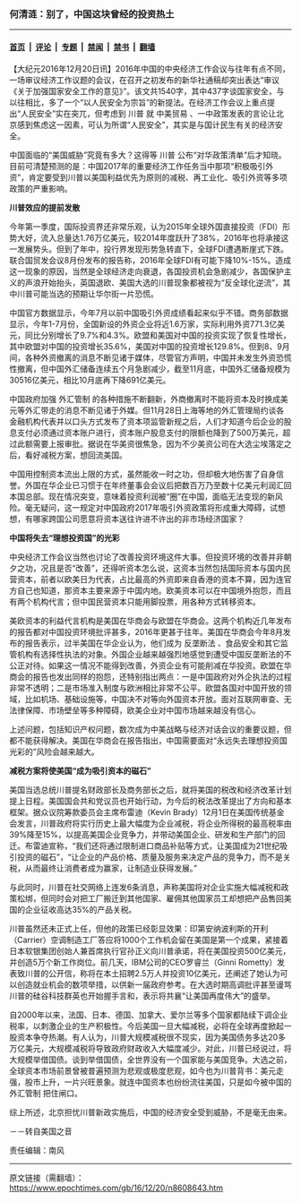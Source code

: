 ### 何清涟：别了，中国这块曾经的投资热土

---

#### [首页](../../../..?n8608643) &nbsp;|&nbsp; [评论](../../../../../epoch-comment?n8608643) &nbsp;|&nbsp; [专题](../../../../../epoch-special?n8608643) &nbsp;|&nbsp; [禁闻](../../../../../epoch-news?n8608643) &nbsp;|&nbsp; [禁书](../../../../../books?n8608643) &nbsp;|&nbsp; [翻墙](https://github.com/gfw-breaker/nogfw/blob/master/README.md?n8608643)


<div class="post_content" id="artbody" itemprop="articleBody">
 <!-- article content begin -->
 <p>
  【大纪元2016年12月20日讯】2016年中国的中央经济工作会议与往年有点不同，一场审议经济工作议题的会议，在召开之初发布的新华社通稿却突出表达“审议《关于加强国家安全工作的意见》”。该文共1540字，其中437字谈国家安全，与以往相比，多了一个“以人民安全为宗旨”的新提法。在经济工作会议上重点提出“人民安全”实在突兀，但考虑到
  <ok href="https://www.epochtimes.com/gb/tag/%E5%B7%9D%E6%99%AE.html">
   川普
  </ok>
  就
  <ok href="https://www.epochtimes.com/gb/tag/%E4%B8%AD%E7%BE%8E%E8%B4%B8%E6%98%93.html">
   中美贸易
  </ok>
  、一中政策发表的言论让北京感到焦虑这一因素，可认为所谓“人民安全”，其实是与国计民生有关的经济安全。
 </p>
 <p>
  中国面临的“美国威胁”究竟有多大？这得等
  <ok href="https://www.epochtimes.com/gb/tag/%E5%B7%9D%E6%99%AE.html">
   川普
  </ok>
  公布“对华政策清单”后才知晓。目前可清楚预测的是：中国2017年的重要经济工作任务当中那项“积极吸引外资”，肯定要受到川普以美国利益优先为原则的减税、再工业化、吸引外资等多项政策的严重影响。
 </p>
 <p>
  <strong>
   川普效应的提前发散
  </strong>
 </p>
 <p>
  今年第一季度，国际投资界还非常乐观，认为2015年全球外国直接投资（FDI）形势大好，流入总量达1.76万亿美元，较2014年度跃升了38%，2016年也将承接这一发展势头。但到了年中，投行界发现形势急转直下，全球FDI遭遇断崖式下跌。联合国贸发会议8月份发布的报告称，2016年全球FDI有可能下降10%-15%。造成这一现象的原因，当然是全球经济走向衰退，各国投资机会急剧减少，各国保护主义的声浪开始抬头，英国退欧、美国大选的川普现象都被视为“反全球化逆流”，其中川普可能当选的预期让华尔街一片恐慌。
 </p>
 <p>
  中国官方数据显示，今年7月以前中国吸引外资成绩看起来似乎不错。商务部数据显示，今年1-7月份，全国新设的外资企业将近1.6万家，实际利用外资771.3亿美元，同比分别增长了9.7%和4.3%。欧盟和美国对中国的投资实现了恢复性增长，其中欧盟对中国的投资增长35.6%，美国对中国的投资增长129.8%。但到8、9月间，各种外资撤离的消息不断见诸于媒体，尽管官方声明，中国并未发生外资恐慌性撤离，但中国外汇储备连续五个月急剧减少，截至11月底，中国外汇储备规模为30516亿美元，相比10月底再下降691亿美元。
 </p>
 <p>
  中国政府加强
  <ok href="https://www.epochtimes.com/gb/tag/%E5%A4%96%E6%B1%87%E7%AE%A1%E5%88%B6.html">
   外汇管制
  </ok>
  的各种措施不断翻新，外商撤离时不能将资本及时换成美元等外汇带走的消息不断见诸于外媒。但11月28日上海等地的外汇管理局约谈各金融机构代表并以口头方式发布了资本项监管新规之后，人们才知道今后企业的股息支付必须通过资本账户进行，资本账户股息支付的限额也降到了500万美元，超过此额需要上报审批。据说在华美资很焦急，因为不少美资公司在大选尘埃落定之后，看好减税方案，想回流美国。
 </p>
 <p>
  中国用控制资本流出上限的方式，虽然能收一时之功，但却极大地伤害了自身信誉。外国在华企业已习惯于在年终董事会会议后把数百万乃至数十亿美元利润汇回本国总部。现在情况突变，意味着投资利润被“圈”在中国，面临无法变现的新风险。毫无疑问，这一规定对中国政府2017年吸引外资政策将形成重大障碍，试想想，有哪家跨国公司愿意将资本送往许进不许出的非市场经济国家？
 </p>
 <p>
  <strong>
   中国将失去“理想投资国”的光彩
  </strong>
 </p>
 <p>
  中央经济工作会议当然也讨论了改善投资环境这件大事。但投资环境的改善并非朝夕之功，况且是否“改善”，还得听资本怎么说，这资本当然包括国际资本与国内民营资本，前者以欧美日为代表，占比最高的外资即来自香港的资本不算，因为连官方自己也知道，那资本主要来源于中国内地。欧美资本可以在中国境外抱怨，而且有两个机构代言；但中国民营资本只能用脚投票，用各种方式转移资本。
 </p>
 <p>
  美欧资本的利益代言机构是美国在华商会与欧盟在华商会。这两个机构近几年发布的报告都对中国投资环境批评甚多，2016年更甚于往年。美国在华商会今年8月发布的报告表示，过半美国在华企业认为，他们成为
  <ok href="https://www.epochtimes.com/gb/tag/%E5%8F%8D%E5%9E%84%E6%96%AD%E6%B3%95.html">
   反垄断法
  </ok>
  、食品安全和其它监管机构有选择性执法的对象。外国企业越来越强烈地感觉到遭受中国反垄断法的不公正对待。如果这一情况不能得到改善，外资企业有可能削减在华投资。欧盟在华商会的报告也发出同样的抱怨，还特别指出两点：一是中国政府对外企执法的过程非常不透明；二是市场准入制度与欧洲相比非常不公平。欧盟各国对中国开放的领域，比如机场、基础设施等，中国决不对等向外国资本开放。面对互联网审查、无法律保障、市场壁垒等多种障碍，欧美企业对中国市场越来越没有信心。
 </p>
 <p>
  上述问题，包括知识产权问题，数次成为中美战略与经济对话会议的重要议题，但都不能获得解决。美国在华商会在报告指出，中国需要面对“永远失去理想投资国光彩的”风险会越来越大。
 </p>
 <p>
  <strong>
   减税方案将使美国“成为吸引资本的磁石”
  </strong>
 </p>
 <p>
  美国当选总统川普提名财政部长及商务部长之后，就将美国的税改和经济改革计划提上日程。美国国会共和党议员也开始行动，为今后的税法改革提出了方向和基本框架。据众议院筹款委员会主席布雷迪（Kevin Brady）12月1日在美国传统基金会发言，川普政府将实行历史上最大幅度为企业减税，将企业所得税的最高税率由39%降至15%，以提高美国企业竞争力，并带动美国企业、研发和生产部门的回迁。布雷迪宣称，“我们还将通过限制进口商品补贴等方式，让美国成为21世纪吸引投资的磁石”，“让企业的产品价格、质量及服务来决定产品的竞争力，而不是关税，从而最终让消费者成为赢家，让制造业获得发展。”
 </p>
 <p>
  与此同时，川普在社交网络上连发6条消息，声称美国将对企业实施大幅减税和政策松绑，但同时会对把工厂搬迁到其他国家、雇佣其他国家员工却想把产品售回美国的企业征收高达35%的产品关税。
 </p>
 <p>
  川普虽然还未正式上任，但他的政策已经彰显效果：印第安纳波利斯的开利（Carrier）空调制造工厂答应将1000个工作机会留在美国是第一个成果，紧接着日本软银集团创始人兼首席执行官孙正义向川普承诺，将在美国投资500亿美元，并创造5万个新工作岗位。前几天，IBM公司的CEO罗睿兰（Ginni Rometty）发表致川普的公开信，称将在本土招聘2.5万人并投资10亿美元，还阐述了她认为可以创造就业机会的数项举措，以供新一届政府参考。在大选时期高调批评甚至谩骂川普的硅谷科技群英也开始握手言和，表示将共襄“让美国再度伟大”的盛举。
 </p>
 <p>
  自2000年以来，法国、日本、德国、加拿大、爱尔兰等多个国家都陆续下调企业税率，以刺激企业的生产积极性。今后美国一旦大幅减税，必将在全球再度掀起一股资本争夺热潮。有人认为，川普大规模减税很不现实，因为美国债务多达20多万亿美元，大规模减税将导致政府财政收入大幅度减少。对此，川普已经说过，将大规模举借国债。谈到举借国债，全世界没有一个国家能与美国竞争。大选之前，全球资本市场前景曾被普遍预测为悲观或极度悲观，如今也为川普背书：美元走强，股市上升，一片兴旺景象。就连中国资本也纷纷流往美国，只是如今被中国的
  <ok href="https://www.epochtimes.com/gb/tag/%E5%A4%96%E6%B1%87%E7%AE%A1%E5%88%B6.html">
   外汇管制
  </ok>
  把住闸口。
 </p>
 <p>
  综上所述，北京担忧川普新政实施后，中国的经济安全受到威胁，不是毫无由来。
 </p>
 <p>
  －－转自美国之音
 </p>
 <p>
  责任编辑：南风
 </p>
 <!-- article content end -->
 <div id="below_article_ad">
 </div>
</div>


---

原文链接（需翻墙）：https://www.epochtimes.com/gb/16/12/20/n8608643.htm